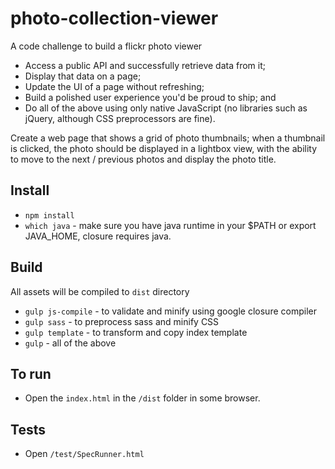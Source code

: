 # photo-collection-viewer
A code challenge to build a flickr photo viewer

- Access a public API and successfully retrieve data from it;
- Display that data on a page;
- Update the UI of a page without refreshing;
- Build a polished user experience you'd be proud to ship; and
- Do all of the above using only native JavaScript (no libraries such as jQuery, although CSS preprocessors are fine).

Create a web page that shows a grid of photo thumbnails; when a thumbnail is clicked, the photo should be displayed in a lightbox view, with the ability to move to the next / previous photos and display the photo title.

## Install
- `npm install`
- `which java` - make sure you have java runtime in your $PATH or export JAVA_HOME, closure requires java.

## Build
All assets will be compiled to `dist` directory
- `gulp js-compile` - to validate and minify using google closure compiler
- `gulp sass` - to preprocess sass and minify CSS
- `gulp template` - to transform and copy index template
- `gulp` - all of the above

## To run
 - Open the `index.html` in the `/dist` folder in some browser.

## Tests
 - Open `/test/SpecRunner.html`
